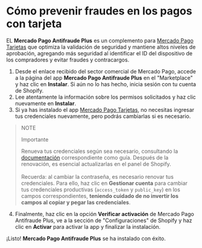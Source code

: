 # Cómo prevenir fraudes en los pagos con tarjeta

EL **Mercado Pago Antifraude Plus** es un complemento para [Mercado Pago Tarjetas](/developers/es/docs/shopify/integration-configuration/checkout-cards) que optimiza la validación de seguridad y mantiene altos niveles de aprobación, agregando más seguridad al identificar el ID del dispositivo de los compradores y evitar fraudes y contracargos.

1. Desde el enlace recibido del sector comercial de Mercado Pago, accede a la página del app **Mercado Pago Antifraude Plus** en el "Marketplace" y haz clic en **Instalar**. Si aún no lo has hecho, inicia sesión con tu cuenta de Shopify.
2. Lee atentamente la información sobre los permisos solicitados y haz clic nuevamente en **Instalar**.
3. Si ya has instalado el app [Mercado Pago Tarjetas](/developers/es/docs/shopify/integration-configuration/checkout-cards), no necesitas ingresar tus credenciales nuevamente, pero podrás cambiarlas si es necesario.

> NOTE
>
> Importante
>
> Renueva tus credenciales según sea necesario, consultando la [documentación](/developers/es/docs/shopify/best-practices/credentials-best-practices/secure-credentials) correspondiente como guía. Después de la renovación, es esencial actualizarlas en el panel de Shopify. 
> <br><br>
> Recuerda: al cambiar la contraseña, es necesario renovar tus credenciales. Para ello, haz clic en **Gestionar cuenta** para cambiar tus credenciales productivas (`access_token` y `public_key`) en los campos correspondientes, **teniendo cuidado de no invertir los campos al copiar y pegar las credenciales**.

4. Finalmente, haz clic en la opción **Verificar activación** de Mercado Pago Antifraude Plus, ve a la sección de "Configuraciones" de Shopify y haz clic en **Activar** para activar la app y finalizar la instalación.

¡Listo! **Mercado Pago Antifraude Plus** se ha instalado con éxito.